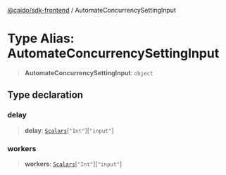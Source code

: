 [@caido/sdk-frontend](../index.md) / AutomateConcurrencySettingInput

# Type Alias: AutomateConcurrencySettingInput

> **AutomateConcurrencySettingInput**: `object`

## Type declaration

### delay

> **delay**: [`Scalars`](Scalars.md)\[`"Int"`\]\[`"input"`\]

### workers

> **workers**: [`Scalars`](Scalars.md)\[`"Int"`\]\[`"input"`\]
